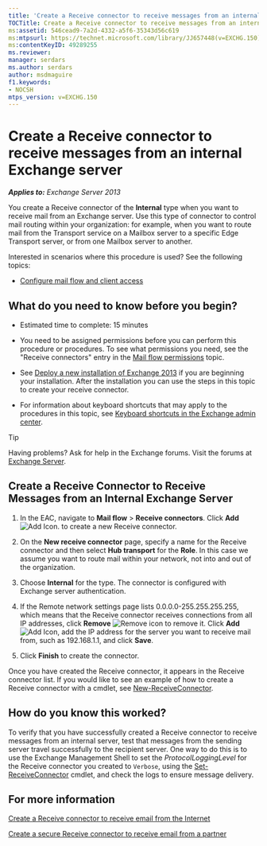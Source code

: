 ```yaml
---
title: 'Create a Receive connector to receive messages from an internal Exchange server'
TOCTitle: Create a Receive connector to receive messages from an internal Exchange server
ms:assetid: 546cead9-7a2d-4332-a5f6-35343d56c619
ms:mtpsurl: https://technet.microsoft.com/library/JJ657448(v=EXCHG.150)
ms:contentKeyID: 49289255
ms.reviewer: 
manager: serdars
ms.author: serdars
author: msdmaguire
f1.keywords:
- NOCSH
mtps_version: v=EXCHG.150
---
```


# Create a Receive connector to receive messages from an internal Exchange server

_**Applies to:** Exchange Server 2013_

You create a Receive connector of the **Internal** type when you want to receive mail from an Exchange server. Use this type of connector to control mail routing within your organization: for example, when you want to route mail from the Transport service on a Mailbox server to a specific Edge Transport server, or from one Mailbox server to another.

Interested in scenarios where this procedure is used? See the following topics:

- [Configure mail flow and client access](configure-mail-flow-and-client-access-exchange-2013-help.md)

## What do you need to know before you begin?

- Estimated time to complete: 15 minutes

- You need to be assigned permissions before you can perform this procedure or procedures. To see what permissions you need, see the "Receive connectors" entry in the [Mail flow permissions](mail-flow-permissions-exchange-2013-help.md) topic.

- See [Deploy a new installation of Exchange 2013](deploy-a-new-installation-of-exchange-2013-exchange-2013-help.md) if you are beginning your installation. After the installation you can use the steps in this topic to create your receive connector.

- For information about keyboard shortcuts that may apply to the procedures in this topic, see [Keyboard shortcuts in the Exchange admin center](keyboard-shortcuts-in-the-exchange-admin-center-2013-help.md).

> [!TIP]
> Having problems? Ask for help in the Exchange forums. Visit the forums at [Exchange Server](https://social.technet.microsoft.com/forums/office/home?category=exchangeserver).

## Create a Receive Connector to Receive Messages from an Internal Exchange Server

1. In the EAC, navigate to **Mail flow** \> **Receive connectors**. Click **Add** ![Add Icon.](images/JJ218640.c1e75329-d6d7-4073-a27d-498590bbb558(EXCHG.150).gif "Add Icon") to create a new Receive connector.

2. On the **New receive connector** page, specify a name for the Receive connector and then select **Hub transport** for the **Role**. In this case we assume you want to route mail within your network, not into and out of the organization.

3. Choose **Internal** for the type. The connector is configured with Exchange server authentication.

4. If the Remote network settings page lists 0.0.0.0-255.255.255.255, which means that the Receive connector receives connections from all IP addresses, click **Remove** ![Remove icon](images/Dd362328.479b6ced-8d64-4277-a725-f17fea202b28(EXCHG.150).gif "Remove icon") to remove it. Click **Add** ![Add Icon](images/JJ218640.c1e75329-d6d7-4073-a27d-498590bbb558(EXCHG.150).gif "Add Icon"), add the IP address for the server you want to receive mail from, such as 192.168.1.1, and click **Save**.

5. Click **Finish** to create the connector.

Once you have created the Receive connector, it appears in the Receive connector list. If you would like to see an example of how to create a Receive connector with a cmdlet, see [New-ReceiveConnector](/powershell/module/exchange/New-ReceiveConnector).

## How do you know this worked?

To verify that you have successfully created a Receive connector to receive messages from an internal server, test that messages from the sending server travel successfully to the recipient server. One way to do this is to use the Exchange Management Shell to set the *ProtocolLoggingLevel* for the Receive connector you created to `Verbose`, using the [Set-ReceiveConnector](/powershell/module/exchange/Set-ReceiveConnector) cmdlet, and check the logs to ensure message delivery.

## For more information

[Create a Receive connector to receive email from the Internet](create-a-receive-connector-to-receive-email-from-the-internet-exchange-2013-help.md)

[Create a secure Receive connector to receive email from a partner](create-a-secure-receive-connector-to-receive-email-from-a-partner-exchange-2013-help.md)